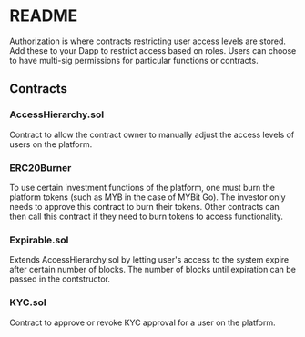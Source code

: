 # README

Authorization is where contracts restricting user access levels are stored. Add these to your Dapp to restrict access based on roles. Users can choose to have multi-sig permissions for particular functions or contracts.

## Contracts

### AccessHierarchy.sol

Contract to allow the contract owner to manually adjust the access levels of users on the platform.

### ERC20Burner

To use certain investment functions of the platform, one must burn the platform tokens \(such as MYB in the case of MYBit Go\). The investor only needs to approve this contract to burn their tokens. Other contracts can then call this contract if they need to burn tokens to access functionality.

### Expirable.sol

Extends AccessHierarchy.sol by letting user's access to the system expire after certain number of blocks. The number of blocks until expiration can be passed in the contstructor.

### KYC.sol

Contract to approve or revoke KYC approval for a user on the platform.

